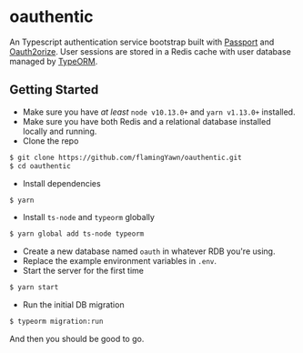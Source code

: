# oauthentic

An Typescript authentication service bootstrap built with [Passport](https://github.com/jaredhanson/passport) and [Oauth2orize](https://github.com/jaredhanson/oauth2orize). User sessions are stored in a Redis cache with user database managed by [TypeORM](https://github.com/typeorm/typeorm/).


## Getting Started
* Make sure you have _at least_ `node v10.13.0+` and `yarn v1.13.0+` installed.
* Make sure you have both Redis and a relational database installed locally and running.
* Clone the repo
```sh
$ git clone https://github.com/flamingYawn/oauthentic.git
$ cd oauthentic
```
* Install dependencies
```sh
$ yarn
```
* Install `ts-node` and `typeorm` globally
```sh
$ yarn global add ts-node typeorm
```
* Create a new database named `oauth` in whatever RDB you're using.
* Replace the example environment variables in `.env`.
* Start the server for the first time
```sh
$ yarn start
```
* Run the initial DB migration
```sh
$ typeorm migration:run
```

And then you should be good to go.
